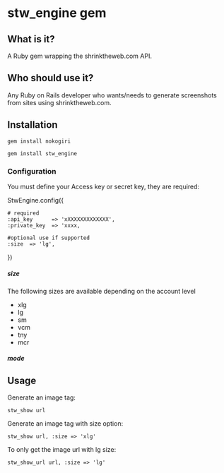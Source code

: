 # stw_engine gem

## What is it?
A Ruby gem wrapping the shrinktheweb.com API.

## Who should use it?
Any Ruby on Rails developer who wants/needs to generate screenshots from sites using shrinktheweb.com.


## Installation

	gem install nokogiri
	
    gem install stw_engine
    
    


### Configuration

You must define your Access key or secret key, they are required:

 StwEngine.config({

    # required
    :api_key      => 'xXXXXXXXXXXXXX',
    :private_key  => 'xxxx,

    #optional use if supported
    :size  => 'lg',


})



##### size
The following sizes are available depending on the account level


* xlg
* lg
* sm
* vcm
* tny
* mcr




##### mode


## Usage


Generate an image tag:

    stw_show url

Generate an image tag with size option:

	stw_show url, :size => 'xlg'
    


To only get the image url with lg size:

    stw_show_url url, :size => 'lg'
    








